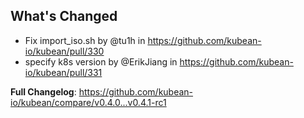 ## What's Changed
* Fix import_iso.sh by @tu1h in https://github.com/kubean-io/kubean/pull/330
* specify k8s version by @ErikJiang in https://github.com/kubean-io/kubean/pull/331


**Full Changelog**: https://github.com/kubean-io/kubean/compare/v0.4.0...v0.4.1-rc1
